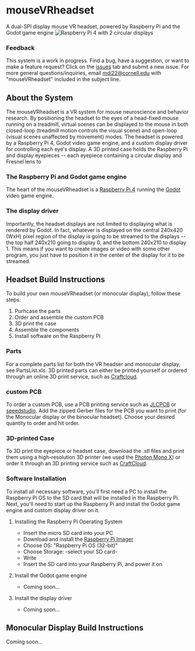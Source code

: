 # mouseVRheadset
A dual-SPI display mouse VR headset, powered by Raspberry Pi and the Godot game engine
![Raspberry Pi 4 with 2 circular displays](https://github.com/sn-lab/mouseVRheadset/blob/main/Images/RaspberryPi2Displays.png)

### Feedback
This system is a work in progress. Find a bug, have a suggestion, or want to make a feature request? Click on the [issues](https://github.com/sn-lab/mouseVRheadset/issues) tab and submit a new issue. For more general questions/inquiries, email mdi22@cornell.edu with "mouseVRheadset" included in the subject line.

## About the System
The mouseVRheadset is a VR system for mouse neuroscience and behavior research. By positioning the headset to the eyes of a head-fixed mouse running on a treadmill, virtual scenes can be displayed to the mouse in both closed-loop (treadmill motion controls the visual scene) and open-loop (visual scenes unaffected by movement) modes. The headset is powered by a Raspberry Pi 4, Godot video game engine, and a custom display driver for controlling each eye's display. A 3D printed case holds the Raspberry Pi and display eyepieces -- each eyepiece containing a circular display and Fresnel lens to 

### The Raspberry Pi and Godot game engine
The heart of the mouseVRheadset is a [Raspberry Pi 4](https://www.raspberrypi.com/products/raspberry-pi-4-model-b/) running the [Godot](https://godotengine.org/) video game engine. 

### The display driver
Importantly, the headset displays are not limited to displaying what is rendered by Godot. In fact, whatever is displayed on the central 240x420 (WxH) pixel region of the display is going to be streamed to the displays -- the top half 240x210 going to display 0, and the bottom 240x210 to display 1. This means if you want to create images or video with some other program, you just have to position it in the center of the display for it to be streamed.

## Headset Build Instructions
To build your own mouseVRheadset (or monocular display), follow these steps:
1. Purhcase the parts
2. Order and assemble the custom PCB
3. 3D print the case
4. Assemble the components
5. Install software on the Raspberry Pi

### Parts
For a complete parts list for both the VR headser and monocular display, see PartsList.xls.
3D printed parts can either be printed yourself or ordered through an online 3D print service, such as [Craftcloud](https://craftcloud3d.com/).

### custom PCB
To order a custom PCB, use a PCB printing service such as [JLCPCB](https://cart.jlcpcb.com/quote?orderType=1&stencilLayer=2&stencilWidth=100&stencilLength=100&stencilCounts=5) or [seeedstudio](https://www.seeedstudio.com/fusion_pcb.html).
Add the zipped Gerber files for the PCB you want to print (for the Monocular display or the binocular headset). Choose your desired quantity to order and hit order.

### 3D-printed Case
To 3D print the eyepiece or headset case, download the .stl files and print them using a high-resolution 3D printer (we used the [Photon Mono X](https://www.anycubic.com/collections/anycubic-photon-3d-printers/products/photon-mono-x-resin-printer)) or order it through an 3D printing service such as [CraftCloud](https://craftcloud3d.com/upload).

### Software Installation
To install all necessary software, you'll first need a PC to install the Raspberry Pi OS to the SD card that will be installed in the Raspberry Pi. Next, you'll need to start up the Raspberry Pi and install the Godot game engine and custom display driver on it.

1. Installing the Raspberry Pi Operating System
	* Insert the micro SD card into your PC
	* Download and install the [Raspberry Pi Imager](https://www.raspberrypi.com/software/)
	* Choose OS: "Raspberry Pi OS (32-bit)"
	* Choose Storage: -select your SD card-
	* Write
	* Insert the SD card into your Raspberry Pi, and power it on
	
2. Install the Godot game engine
	* Coming soon...

3. Install the display driver
	* Coming soon...


## Monocular Display Build Instructions
Coming soon...
